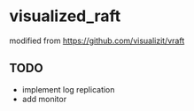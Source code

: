 # visualized_raft
modified from https://github.com/visualizit/vraft
## TODO
* implement log replication
* add monitor
